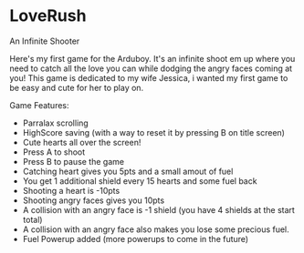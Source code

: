 # LoveRush
An Infinite Shooter

Here's my first game for the Arduboy.
It's an infinite shoot em up where you need to catch all the love you can while dodging the angry faces coming at you!
This game is dedicated to my wife Jessica, i wanted my first game to be easy and cute for her to play on.

Game Features:

- Parralax scrolling
- HighScore saving (with a way to reset it by pressing B on title screen)
- Cute hearts all over the screen!
- Press A to shoot
- Press B to pause the game
- Catching heart gives you 5pts and a small amout of fuel
- You get 1 additional shield every 15 hearts and some fuel back
- Shooting a heart is -10pts
- Shooting angry faces gives you 10pts
- A collision with an angry face is -1 shield (you have 4 shields at the start total)
- A collision with an angry face also makes you lose some precious fuel.
- Fuel Powerup added (more powerups to come in the future)
